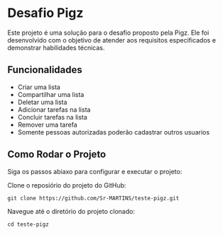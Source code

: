 # Desafio Pigz
Este projeto é uma solução para o desafio proposto pela Pigz. Ele foi desenvolvido com o objetivo de atender aos requisitos especificados e demonstrar habilidades técnicas.

## Funcionalidades
+ Criar uma lista
+ Compartilhar uma lista
+ Deletar uma lista
+ Adicionar tarefas na lista
+ Concluir tarefas na lista
+ Remover uma tarefa
+ Somente pessoas autorizadas poderão cadastrar outros usuarios

## 

## Como Rodar o Projeto 
Siga os passos abiaxo para configurar e executar o projeto:

Clone o reposiório do projeto do GitHub: 
```
git clone https://github.com/Sr-MARTINS/teste-pigz.git
```
Navegue até o diretório do projeto clonado: <br>
```
cd teste-pigz
```
